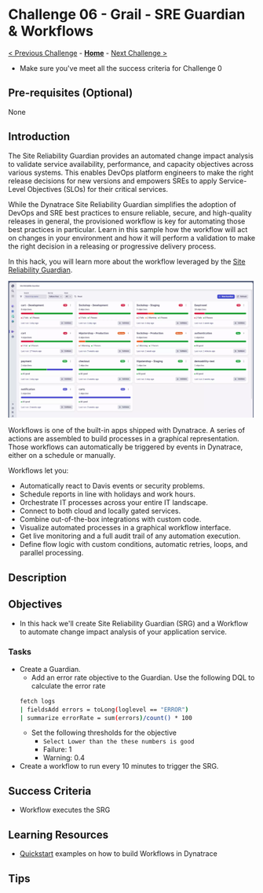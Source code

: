 # Challenge 06 - Grail - SRE Guardian & Workflows

[< Previous Challenge](./Challenge-04.md) - **[Home](../README.md)** - [Next Challenge >](./Challenge-07.md)

 - Make sure you've meet all the success criteria for Challenge 0 

## Pre-requisites (Optional)
None

## Introduction
The Site Reliability Guardian provides an automated change impact analysis to validate service availability, performance, and capacity objectives across various systems. This enables DevOps platform engineers to make the right release decisions for new versions and empowers SREs to apply Service-Level Objectives (SLOs) for their critical services.

While the Dynatrace Site Reliability Guardian simplifies the adoption of DevOps and SRE best practices to ensure reliable, secure, and high-quality releases in general, the provisioned workflow is key for automating those best practices in particular. Learn in this sample how the workflow will act on changes in your environment and how it will perform a validation to make the right decision in a releasing or progressive delivery process.

In this hack, you will learn more about the workflow leveraged by the [Site Reliability Guardian](https://docs.dynatrace.com/docs/platform-modules/automations/site-reliability-guardian).

<img src="images/SRG.png" alt="dt-freeplan" width="500"/>


Workflows is one of the built-in apps shipped with Dynatrace. A series of actions are assembled to build processes in a graphical representation. Those workflows can automatically be triggered by events in Dynatrace, either on a schedule or manually.

Workflows let you: 
- Automatically react to Davis events or security problems.
- Schedule reports in line with holidays and work hours.
- Orchestrate IT processes across your entire IT landscape.
- Connect to both cloud and locally gated services.
- Combine out-of-the-box integrations with custom code.
- Visualize automated processes in a graphical workflow interface.
- Get live monitoring and a full audit trail of any automation execution.
- Define flow logic with custom conditions, automatic retries, loops, and parallel processing.

## Description

## Objectives
- In this hack we'll create Site Reliability Guardian (SRG) and a Workflow to automate change impact analysis of your application service.

### Tasks

* Create a Guardian.
    - Add an error rate objective to the Guardian.  Use the following DQL to calculate the error rate
    ```bash
    fetch logs
    | fieldsAdd errors = toLong(loglevel == "ERROR")
    | summarize errorRate = sum(errors)/count() * 100
    ```
    - Set the following thresholds for the objective
        - `Select Lower than the these numbers is good`
        - Failure: 1
        - Warning: 0.4
* Create a workflow to run every 10 minutes to trigger the SRG.


## Success Criteria
- Workflow executes the SRG
## Learning Resources
- [Quickstart](https://docs.dynatrace.com/docs/platform-modules/automations/workflows/quickstart) examples on how to build Workflows in Dynatrace
## Tips
